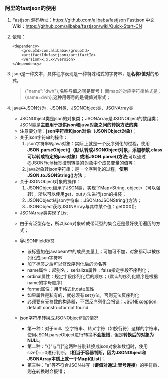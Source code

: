 ### 阿里的fastjson的使用
1. Fastjson 源码地址：https://github.com/alibaba/fastjson
    Fastjson 中文 Wiki：https://github.com/alibaba/fastjson/wiki/Quick-Start-CN

2. 依赖：
    ```
    <dependency>
        <groupId>com.alibaba</groupId>
        <artifactId>fastjson</artifactId>
        <version>x.x.x</version>
    </dependency>
    ```
3. json是一种文本，具体程序表现是一种特殊格式的字符串，是**名称/值对**的形式。
    >{"name":"dwh"},**名称与值之间是冒号！**
    >而map的对应字符串格式是：{name=dwh};**这种用等号的是键值对形式**；

4. java中JSON分为，JSON类、JSONObject类、JSONArray类
    * JSONObject类是json的对象类；JSONArray是JSONObject的数组类；JSON类是**主要用于提供json和java对象之间的转换方法的类**
    * 注意要分清：**json字符串和json对象（JSONObject对象）**；
    * 关于json字符串的操作：
        1. json字符串转java对象：实际上就是一个反序列化的过程，使用**JSON.parseObject()（默认转成JSONObject对象，添加参数.class可以转成特定的java对象）或者JSON.parse()方法**;可以通过@JSONField标签控制转换的对象中个成员变量的值等；
        2. java对象转json字符串：是一个序列化的过程，**使用JSON.toJSONString()方法**；
    * 关于JSONObject对象的操作：
        1. JSONObject继承了JSON类，实现了Map<String, object>（可以强转），所以可以使用get，put方法进行json的拼装；
        2. JSONObject转json字符串：JSON.toJSONString()方法；
        3. JSONObject获取JSONArray与其中某个值：getXXX();
    * JSONArray类实现了List<Object>
5. 由于有泛型存在，所以json对象转成带泛型的集合还是最好使用遍历的方式；

6. @JSONField标签
    * 该标签加在javabean中的成员变量上；可加可不加，对象都可以被序列化成json字符串
    * 加了标签之后可以修改序列化后的命名等
    * name属性：起别名；   serialize属性：false指定字段不序列化；
    * ordinal属性：规定字段序列化后的顺序；（默认的序列化顺序是根据name的字母顺序）
    * format属性：用于格式化date属性
    * 如果属性是私有的，就必须有set方法，否则无法反序列化
    * 必须要有无参数的构造器，不然反序列化会报错：JSONException: default constructor not found.

7. json字符串转换成JSONObject时的情况
    * 第一种：对于null、空字符串、转义字符（如换行符）这样的字符串，使用JSON.parseObject进行转换**不会报错**，但是**转换后的对象为NULL**;
    * 第二种："{}"与"[]"这两种分别转换成json对象和数组时，使用size()==0进行判断。（**相当于容器判断，因为JSONObject和JSONArray本质上就一个Map和List**）；
    * 第三种："a"等不符合JSON书写（**键值对通过:冒号连接**）的字符串，则在转换时会报错；